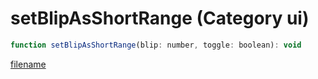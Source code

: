 # setBlipAsShortRange (Category ui)

```js
function setBlipAsShortRange(blip: number, toggle: boolean): void
```

[filename](setBlipAsShortRange_m.md ':include')